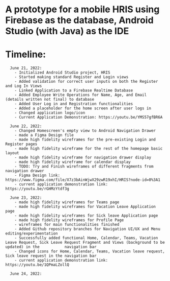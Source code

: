 # A prototype for a mobile HRIS using Firebase as the database, Android Studio (with Java) as the IDE


# Timeline:
      June 21, 2022: 
  		- Initialized Android Studio project, HRIS
  		- Started making standard Register and Login views 
  		- Added validation for correct user inputs on both the Register and Log In Views
  		- Linked Application to a Firebase Realtime Database
  		- Added Employee Write Operations for Name, Age, and Email (details written not final) to database
  		- Added User Log in and Registration functionalities
  		- Added a placeholder for the home screen after user logs in
  		- Changed application logo/icon
  		- Current Application Demonstration: https://youtu.be/YMS57gfBR6A  
      
      June 22, 2022:
  		- Changed Homescreen's empty view to Android Navigation Drawer
  		- made a Figma Design file
  		- made high fidelity wireframes for the pre-existing Login and Register pages
  		- made high fidelity wireframe for the rest of the homepage basic layout
  		- made high fidelity wireframe for navigation drawer display
  		- made high fidelity wireframe for calendar display
  		- TODO: Try and Finish wireframes of different fragments from navigation drawer
  		- Figma Design link: https://www.figma.com/file/X7z3bAinWjwX29zwR19xhI/HRIS?node-id=0%3A1
  		- current application demonstration link: https://youtu.be/rGHMzYtdf3g

      June 23, 2022:
  		- made high fidelity wireframes for Teams page
  		- made high fidelity wireframes for Vacation Leave Application page
  		- made high fidelity wireframes for Sick leave Application page
  		- made high fidelity wireframes for Profile Page
  		- wireframes for main functionalities finished
  		- Added Github repository branches for Navigation UI/UX and Menu editing/experimentation
  		- Successfully added functional Home, Calendar, Teams, Vacation Leave Request, Sick Leave Request Fragment and Views (background to be updated) in the 		  	 navigation bar
  		- Changed icons for Home, Calendar, Teams, Vacation leave request, Sick leave request in the navigation bar
  		- current application demonstration link: https://youtu.be/1QPmaLZollQ 
	
      June 24, 2022:
  
